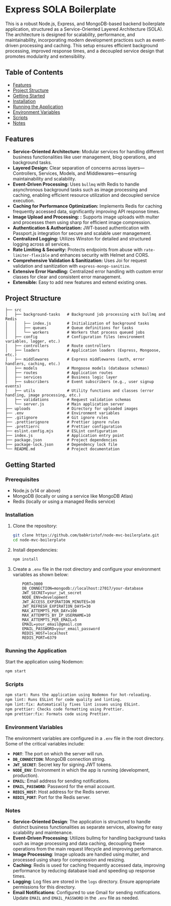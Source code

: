 # Express SOLA Boilerplate

This is a robust Node.js, Express, and MongoDB-based backend boilerplate application, structured as a Service-Oriented Layered Architecture (SOLA). The architecture is designed for scalability, performance, and maintainability, incorporating modern development practices such as event-driven processing and caching. This setup ensures efficient background processing, improved response times, and a decoupled service design that promotes modularity and extensibility.

## Table of Contents

- [Features](#features)
- [Project Structure](#project-structure)
- [Getting Started](#getting-started)
- [Installation](#installation)
- [Running the Application](#running-the-application)
- [Environment Variables](#environment-variables)
- [Scripts](#scripts)
- [Notes](#notes)

## Features

- **Service-Oriented Architecture:** Modular services for handling different business functionalities like user management, blog operations, and background tasks.
- **Layered Design:** Clear separation of concerns across layers—Controllers, Services, Models, and Middlewares—ensuring maintainability and scalability.
- **Event-Driven Processing:** Uses `bullmq` with Redis to handle asynchronous background tasks such as image processing and caching, enabling efficient resource utilization and decoupled service execution.
- **Caching for Performance Optimization:** Implements Redis for caching frequently accessed data, significantly improving API response times.
- **Image Upload and Processing: :** Supports image uploads with multer and processes them using sharp for efficient image compression.
- **Authentication & Authorization:** JWT-based authentication with Passport.js integration for secure and scalable user management.
- **Centralized Logging:** Utilizes Winston for detailed and structured logging across all services.
- **Rate Limiting & Security:** Protects endpoints from abuse with `rate-limiter-flexible` and enhances security with Helmet and CORS.
- **Comprehensive Validation & Sanitization:** Uses Joi for request validation and sanitization with `express-mongo-sanitize`.
- **Extensive Error Handling:** Centralized error handling with custom error classes for clear and consistent error management.
- **Extensible:** Easy to add new features and extend existing ones.

## Project Structure

```plaintext
├── src
│   ├── background-tasks   # Background job processing with bullmq and Redis
│   │   ├── index.js       # Initialization of background tasks
│   │   ├── queues         # Queue definitions for tasks
│   │   └── workers        # Workers that process queued jobs
│   ├── config             # Configuration files (environment variables, logger, etc.)
│   ├── controllers        # Route controllers
│   ├── loaders            # Application loaders (Express, Mongoose, etc.)
│   ├── middlewares        # Express middlewares (auth, error handlers, caching, etc.)
│   ├── models             # Mongoose models (database schemas)
│   ├── routes             # Application routes
│   ├── services           # Business logic layer
│   ├── subscribers        # Event subscribers (e.g., user signup events)
│   ├── utils              # Utility functions and classes (error handling, image processing, etc.)
│   ├── validations        # Request validation schemas
│   └── server.js          # Main application server
├── uploads                # Directory for uploaded images
├── .env                   # Environment variables
├── .gitignore             # Git ignore rules
├── .prettierignore        # Prettier ignore rules
├── .prettierrc            # Prettier configuration
├── eslint.config.mjs      # ESLint configuration
├── index.js               # Application entry point
├── package.json           # Project dependencies
├── package-lock.json      # Dependency lock file
└── README.md              # Project documentation
```

## Getting Started

### Prerequisites

- Node.js (v14 or above)
- MongoDB (locally or using a service like MongoDB Atlas)
- Redis (locally or using a managed Redis service)

### Installation

1. Clone the repository:

    ```bash
    git clone https://github.com/babkristof/node-mvc-boilerplate.git
    cd node-mvc-boilerplate
    ```

2. Install dependencies:

    ```bash
    npm install
    ```

3. Create a `.env` file in the root directory and configure your environment variables as shown below:

    ```plaintext
        PORT=3000
        DB_CONNECTION=mongodb://localhost:27017/your-database
        JWT_SECRET=your_jwt_secret
        NODE_ENV=development
        JWT_ACCESS_EXPIRATION_MINUTES=30
        JWT_REFRESH_EXPIRATION_DAYS=30
        MAX_ATTEMPTS_PER_DAY=100
        MAX_ATTEMPTS_BY_IP_USERNAME=10
        MAX_ATTEMPTS_PER_EMAIL=5
        EMAIL=your_email@gmail.com
        EMAIL_PASSWORD=your_email_password
        REDIS_HOST=localhost
        REDIS_PORT=6379
    ```

### Running the Application

Start the application using Nodemon:

```bash
npm start
```
### Scripts
```bash
npm start: Runs the application using Nodemon for hot-reloading.
npm lint: Runs ESLint for code quality and linting.
npm lint:fix: Automatically fixes lint issues using ESLint.
npm prettier: Checks code formatting using Prettier.
npm prettier:fix: Formats code using Prettier.
```

### Environment Variables

The environment variables are configured in a `.env` file in the root directory. Some of the critical variables include:

- **`PORT`**: The port on which the server will run.
- **`DB_CONNECTION`**: MongoDB connection string.
- **`JWT_SECRET`**: Secret key for signing JWT tokens.
- **`NODE_ENV`**: Environment in which the app is running (development, production).
- **`EMAIL`**: Email address for sending notifications.
- **`EMAIL_PASSWORD`**: Password for the email account.
- **`REDIS_HOST`**: Host address for the Redis server.
- **`REDIS_PORT`**: Port for the Redis server.

### Notes

- **Service-Oriented Design**: The application is structured to handle distinct business functionalities as separate services, allowing for easy scalability and maintenance.
- **Event-Driven Processing**: Utilizes bullmq for handling background tasks such as image processing and data caching, decoupling these operations from the main request lifecycle and improving performance.
- **Image Processing**: Image uploads are handled using multer, and processed using sharp for compression and resizing.
- **Caching**: Redis is used for caching frequently accessed data, improving performance by reducing database load and speeding up response times.
- **Logging**: Log files are stored in the `logs` directory. Ensure appropriate permissions for this directory.
- **Email Notifications**: Configured to use Gmail for sending notifications. Update `EMAIL` and `EMAIL_PASSWORD` in the `.env` file as needed.

